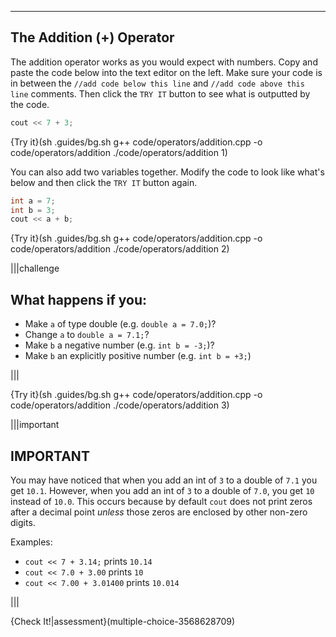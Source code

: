 ---

## The Addition (+) Operator
The addition operator works as you would expect with numbers. Copy and paste the code below into the text editor on the left. Make sure your code is in between the `//add code below this line` and `//add code above this line` comments. Then click the `TRY IT` button to see what is outputted by the code.

```c++
cout << 7 + 3;
```

{Try it}(sh .guides/bg.sh g++ code/operators/addition.cpp -o code/operators/addition ./code/operators/addition 1)

You can also add two variables together. Modify the code to look like what's below and then click the `TRY IT` button again.

```c++
int a = 7;
int b = 3;
cout << a + b;
```

{Try it}(sh .guides/bg.sh g++ code/operators/addition.cpp -o code/operators/addition ./code/operators/addition 2)

|||challenge
## What happens if you:
* Make `a` of type double (e.g. `double a = 7.0;`)?
* Change `a` to `double a = 7.1;`?
* Make `b` a negative number (e.g. `int b = -3;`)?
* Make `b` an explicitly positive number (e.g. `int b = +3;`)

|||

{Try it}(sh .guides/bg.sh g++ code/operators/addition.cpp -o code/operators/addition ./code/operators/addition 3)

|||important
## IMPORTANT
You may have noticed that when you add an int of `3` to a double of `7.1` you get `10.1`. However, when you add an int of `3` to a double of `7.0`, you get `10` instead of `10.0`. This occurs because by default `cout` does not print zeros after a decimal point *unless* those zeros are enclosed by other non-zero digits.

Examples:
* `cout << 7 + 3.14;` prints `10.14`
* `cout << 7.0 + 3.00` prints `10`
* `cout << 7.00 + 3.01400` prints `10.014`

|||

{Check It!|assessment}(multiple-choice-3568628709)
